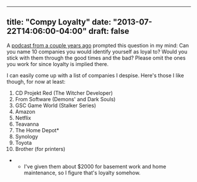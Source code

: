 
---
title: "Compy Loyalty"
date: "2013-07-22T14:06:00-04:00"
draft: false
---

A [podcast from a couple years ago](http://experiencepoints.libsyn.com/exp-podcast-128-pledging-brand-fealty) prompted this question in my mind: Can you name 10 companies you would identify yourself as loyal to? Would you stick with them through the good times and the bad? Please omit the ones you work for since loyalty is implied there.

I can easily come up with a list of companies I despise. Here's those I like though, for now at least:

<ol>
  <li>CD Projekt Red (The Witcher Developer)</li>
  <li>From Software (Demons' and Dark Souls)</li>
  <li>GSC Game World (Stalker Series)
  <li>Amazon</li>
  <li>Netflix</li>
  <li>Teavanna</li>
  <li>The Home Depot*</li>
  <li>Synology</li>
  <li>Toyota</li>
  <li>Brother (for printers)</li>
</ol>

* - I've given them about $2000 for basement work and home maintenance, so I figure that's loyalty somehow.
